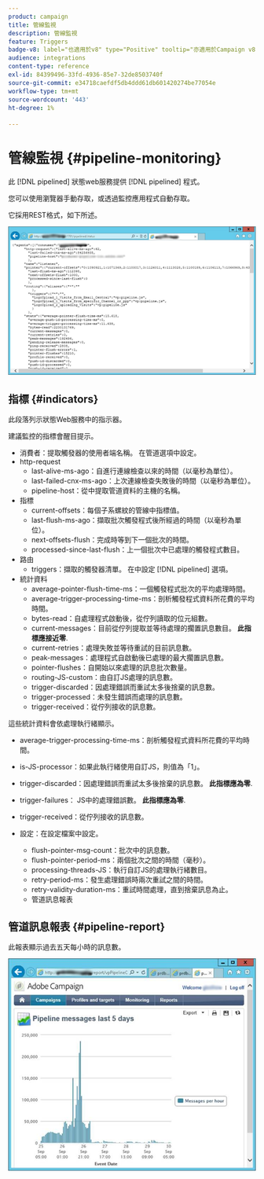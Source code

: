 ```yaml
---
product: campaign
title: 管線監視
description: 管線監視
feature: Triggers
badge-v8: label="也適用於v8" type="Positive" tooltip="亦適用於Campaign v8"
audience: integrations
content-type: reference
exl-id: 84399496-33fd-4936-85e7-32de8503740f
source-git-commit: e34718caefdf5db4ddd61db601420274be77054e
workflow-type: tm+mt
source-wordcount: '443'
ht-degree: 1%

---
```


# 管線監視 {#pipeline-monitoring}



此 [!DNL pipelined] 狀態web服務提供 [!DNL pipelined] 程式。

您可以使用瀏覽器手動存取，或透過監控應用程式自動存取。

它採用REST格式，如下所述。

![](assets/triggers_8.png)

## 指標 {#indicators}

此段落列示狀態Web服務中的指示器。

建議監控的指標會醒目提示。

* 消費者：提取觸發器的使用者端名稱。 在管道選項中設定。
* http-request
   * last-alive-ms-ago：自進行連線檢查以來的時間（以毫秒為單位）。
   * last-failed-cnx-ms-ago：上次連線檢查失敗後的時間（以毫秒為單位）。
   * pipeline-host：從中提取管道資料的主機的名稱。
* 指標
   * current-offsets：每個子系螺紋的管線中指標值。
   * last-flush-ms-ago：擷取批次觸發程式後所經過的時間（以毫秒為單位）。
   * next-offsets-flush：完成時等到下一個批次的時間。
   * processed-since-last-flush：上一個批次中已處理的觸發程式數目。
* 路由
   * triggers：擷取的觸發器清單。 在中設定 [!DNL pipelined] 選項。
* 統計資料
   * average-pointer-flush-time-ms：一個觸發程式批次的平均處理時間。
   * average-trigger-processing-time-ms：剖析觸發程式資料所花費的平均時間。
   * bytes-read：自處理程式啟動後，從佇列讀取的位元組數。
   * current-messages：目前從佇列提取並等待處理的擱置訊息數目。 **此指標應接近零**.
   * current-retries：處理失敗並等待重試的目前訊息數。
   * peak-messages：處理程式自啟動後已處理的最大擱置訊息數。
   * pointer-flushes：自開始以來處理的訊息批次數量。
   * routing-JS-custom：由自訂JS處理的訊息數。
   * trigger-discarded：因處理錯誤而重試太多後捨棄的訊息數。
   * trigger-processed：未發生錯誤而處理的訊息數。
   * trigger-received：從佇列接收的訊息數。

這些統計資料會依處理執行緒顯示。

* average-trigger-processing-time-ms：剖析觸發程式資料所花費的平均時間。
* is-JS-processor：如果此執行緒使用自訂JS，則值為「1」。
* trigger-discarded：因處理錯誤而重試太多後捨棄的訊息數。 **此指標應為零**.
* trigger-failures： JS中的處理錯誤數。 **此指標應為零**.
* trigger-received：從佇列接收的訊息數。

* 設定：在設定檔案中設定。
   * flush-pointer-msg-count：批次中的訊息數。
   * flush-pointer-period-ms：兩個批次之間的時間（毫秒）。
   * processing-threads-JS：執行自訂JS的處理執行緒數目。
   * retry-period-ms：發生處理錯誤時兩次重試之間的時間。
   * retry-validity-duration-ms：重試時間處理，直到捨棄訊息為止。
   * 管道訊息報表

## 管道訊息報表 {#pipeline-report}

此報表顯示過去五天每小時的訊息數。

![](assets/triggers_9.png)
